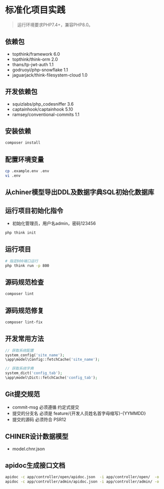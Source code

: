 标准化项目实践
===============

> 运行环境要求PHP7.4+，兼容PHP8.0。

## 依赖包

* topthink/framework 6.0
* topthink/think-orm 2.0
* thans/tp-jwt-auth 1.1
* godruoyi/php-snowflake 1.1
* jaguarjack/think-filesystem-cloud 1.0

## 开发依赖包

* squizlabs/php_codesniffer 3.6
* captainhook/captainhook 5.10
* ramsey/conventional-commits 1.1

## 安装依赖

```bash
composer install
```

## 配置环境变量

```bash
cp .example.env .env
vi .env
```

## 从chiner模型导出DDL及数据字典SQL初始化数据库

## 运行项目初始化指令

* 初始化管理员，用户名admin，密码123456

```bash
php think init
```

## 运行项目

```bash
# 指定800端口运行
php think run -p 800
```

## 源码规范检查

```bash
composer lint
```

## 源码规范修复

```bash
composer lint-fix
```

## 开发常用方法

```php
// 获取系统配置
system_config('site_name');
\app\model\Config::fetchCache('site_name');

// 获取系统字典
system_dict('config_tab');
\app\model\Dict::fetchCache('config_tab');
```

## Git提交规范

* commit-msg 必须遵循 约定式提交
* 提交的分支名 必须是 feature/{开发人员姓名首字母缩写}-{YYMMDD}
* 提交的源码 必须符合 PSR12

[约定式提交]: https://www.conventionalcommits.org/zh-hans/v1.0.0/
[PSR-12]: https://www.php-fig.org/psr/psr-12/

## CHINER设计数据模型

* model.chnr.json

## apidoc生成接口文档

```bash
apidoc -c app/controller/open/apidoc.json  -i app/controller/open/  -o public/doc/open/
apidoc -c app/controller/admin/apidoc.json -i app/controller/admin/ -o public/doc/admin/
```

